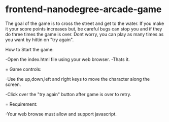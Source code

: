 frontend-nanodegree-arcade-game
===============================


The goal of the game is to cross the street and get to the water. If you make it your score points increases but, be careful bugs can stop you and if they do three times the game is over. Dont worry, you can play as many times as you want by hittin on "try again".


How to Start the game:

-Open the index.html file using your web browser.
-Thats it.

=
Game controls:

-Use the up,down,left and right keys to move the character along the screen.

-Click over the "try again" button after game is over to retry.

=
Requirement:

-Your web browse must allow and support javascript.

